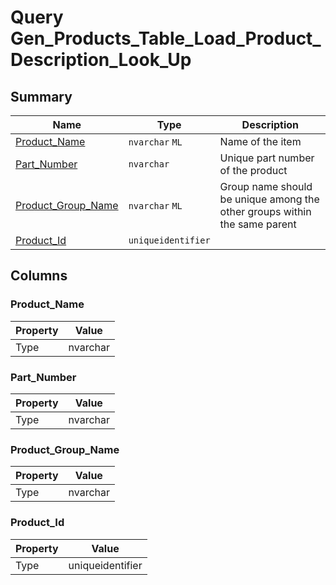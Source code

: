 # Query Gen_Products_Table_Load_Product_Description_Look_Up


## Summary

| Name | Type | Description |
| - | - | --- |
|[Product_Name](#product_name)|`nvarchar` `ML`|Name of the item|
|[Part_Number](#part_number)|`nvarchar` |Unique part number of the product|
|[Product_Group_Name](#product_group_name)|`nvarchar` `ML`|Group name should be unique among the other groups within the same parent|
|[Product_Id](#product_id)|`uniqueidentifier` ||

## Columns

### Product_Name

| Property | Value |
| - | - |
|Type|nvarchar|

### Part_Number

| Property | Value |
| - | - |
|Type|nvarchar|

### Product_Group_Name

| Property | Value |
| - | - |
|Type|nvarchar|

### Product_Id

| Property | Value |
| - | - |
|Type|uniqueidentifier|


